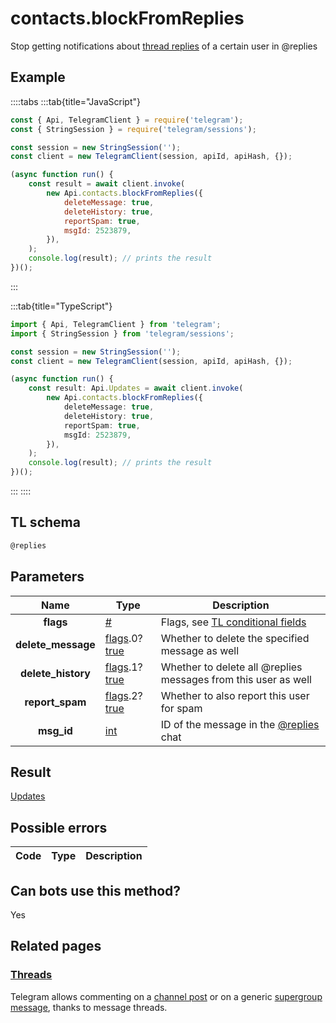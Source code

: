 # contacts.blockFromReplies

Stop getting notifications about [thread replies](https://core.telegram.org/api/threads) of a certain user in @replies

## Example

::::tabs
:::tab{title="JavaScript"}

```js
const { Api, TelegramClient } = require('telegram');
const { StringSession } = require('telegram/sessions');

const session = new StringSession('');
const client = new TelegramClient(session, apiId, apiHash, {});

(async function run() {
    const result = await client.invoke(
        new Api.contacts.blockFromReplies({
            deleteMessage: true,
            deleteHistory: true,
            reportSpam: true,
            msgId: 2523879,
        }),
    );
    console.log(result); // prints the result
})();
```

:::

:::tab{title="TypeScript"}

```ts
import { Api, TelegramClient } from 'telegram';
import { StringSession } from 'telegram/sessions';

const session = new StringSession('');
const client = new TelegramClient(session, apiId, apiHash, {});

(async function run() {
    const result: Api.Updates = await client.invoke(
        new Api.contacts.blockFromReplies({
            deleteMessage: true,
            deleteHistory: true,
            reportSpam: true,
            msgId: 2523879,
        }),
    );
    console.log(result); // prints the result
})();
```

:::
::::

## TL schema

```txt
@replies
```

## Parameters

|        Name        | Type                                                                                                                              | Description                                                                                             |
| :----------------: | --------------------------------------------------------------------------------------------------------------------------------- | ------------------------------------------------------------------------------------------------------- |
|     **flags**      | [#](https://core.telegram.org/type/%23)                                                                                           | Flags, see [TL conditional fields](https://core.telegram.org/mtproto/TL-combinators#conditional-fields) |
| **delete_message** | [flags](https://core.telegram.org/mtproto/TL-combinators#conditional-fields).0?[true](https://core.telegram.org/constructor/true) | Whether to delete the specified message as well                                                         |
| **delete_history** | [flags](https://core.telegram.org/mtproto/TL-combinators#conditional-fields).1?[true](https://core.telegram.org/constructor/true) | Whether to delete all @replies messages from this user as well                                          |
|  **report_spam**   | [flags](https://core.telegram.org/mtproto/TL-combinators#conditional-fields).2?[true](https://core.telegram.org/constructor/true) | Whether to also report this user for spam                                                               |
|     **msg_id**     | [int](https://core.telegram.org/type/int)                                                                                         | ID of the message in the [@replies](https://core.telegram.org/api/threads#replies) chat                 |

## Result

[Updates](https://core.telegram.org/type/Updates)

## Possible errors

| Code | Type | Description |
| :--: | ---- | ----------- |

## Can bots use this method?

Yes

## Related pages

### [Threads](https://core.telegram.org/api/threads)

Telegram allows commenting on a [channel post](https://core.telegram.org/api/channel) or on a generic [supergroup message](https://core.telegram.org/api/channel), thanks to message threads.
